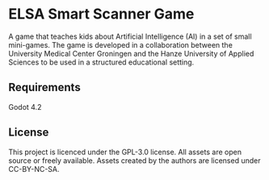 # ELSA Smart Scanner Game

A game that teaches kids about Artificial Intelligence (AI) in a set of small mini-games. The game is developed in a collaboration between the University Medical Center Groningen and the Hanze University of Applied Sciences to be used in a structured educational setting. 

## Requirements

Godot 4.2

## License
This project is licenced under the GPL-3.0 license. All assets are open source or freely available. Assets created by the authors are licensed under CC-BY-NC-SA.
